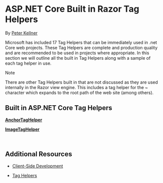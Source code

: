 ﻿# ASP.NET Core Built in Razor Tag Helpers

By [Peter Kellner](http://peterkellner.net) 

Microsoft has included 17 Tag Helpers that can be immediately used in .net Core web projects.  These Tag Helpers are complete and production quality and are recommended to be used in projects where appropriate.  In this section we will outline all the built in Tag Helpers along with a sample of each tag helper in use.

> [!NOTE]
> There are other Tag Helpers built in that are not discussed as they are used internally in the Razor view engine.  This includes a tag helper for the ~ character which expands to the root path of the web site (among others).

## Built in ASP.NET Core Tag Helpers

**[AnchorTagHelper](builtin/resources/AnchorTagHelper.md)**

[comment]: **[CacheTagHelper](builtin/resources/AnchorTagHelper.md)**

[comment]: **[DistributedTagHelper](builtin/resources/AnchorTagHelper.md)**

[comment]: **[EnvironmentTagHelper](builtin/resources/EnvironmentTagHelper.md)**

[comment]: **[FormActionTagHelper](builtin/resources/FormActionTagHelper.md)**

[comment]: **[FormTagTagHelper](builtin/resources/FormTagHelper.md)**

**[ImageTagHelper](builtin/resources/ImageTagHelper.md)**

[comment]: **[InputTagHelper](builtin/resources/InputTagHelper.md)**

[comment]: **[LabelTagHelper](builtin/resources/LabelTagHelper.md)**

[comment]: **[LinkTagHelper](builtin/resources/LinkTagHelper.md)**

[comment]: **[OptionTagHelper](builtin/resources/OptionTagHelper.md)**

[comment]: **[ScriptTagHelper](builtin/resources/ScriptTagTagHelper.md)**

[comment]: **[SelectTagHelper](builtin/resources/SelectTagTagHelper.md)**

[comment]: **[TextAreaTagHelper](builtin/resources/TextAreaTagHelper.md)**

[comment]: **[ValidationMessageTagHelper](builtin/resources/ValidationMessageTagHelper.md)**

[comment]: **[ValidationSummaryHelper](builtin/resources/ValidationSummaryTagHelper.md)**

<br/>

## Additional Resources

* [Client-Side Development](../../../client-side/index.md)

* [Tag Helpers](../../../mvc/views/tag-helpers/index.md)
